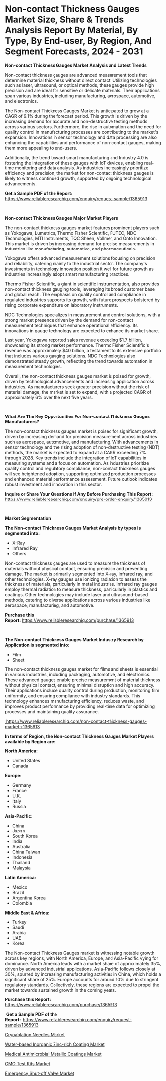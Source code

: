 <p><h1>Non-contact Thickness Gauges Market Size, Share & Trends Analysis Report By Material, By Type, By End-user, By Region, And Segment Forecasts, 2024 - 2031</h1></p><p><strong>Non-contact Thickness Gauges Market Analysis and Latest Trends</strong></p>
<p><p>Non-contact thickness gauges are advanced measurement tools that determine material thickness without direct contact. Utilizing technologies such as laser, ultrasound, or optical methods, these gauges provide high precision and are ideal for sensitive or delicate materials. Their applications span various industries, including manufacturing, aerospace, automotive, and electronics.</p><p>The Non-contact Thickness Gauges Market is anticipated to grow at a CAGR of 9.1% during the forecast period. This growth is driven by the increasing demand for accurate and non-destructive testing methods across various sectors. Furthermore, the rise in automation and the need for quality control in manufacturing processes are contributing to the market's expansion. Innovations in sensor technology and data processing are also enhancing the capabilities and performance of non-contact gauges, making them more appealing to end-users.</p><p>Additionally, the trend toward smart manufacturing and Industry 4.0 is fostering the integration of these gauges with IoT devices, enabling real-time monitoring and data analysis. As industries increasingly prioritize efficiency and precision, the market for non-contact thickness gauges is likely to witness continued growth, supported by ongoing technological advancements.</p></p>
<p><strong>Get a Sample PDF of the Report:&nbsp;</strong> <a href="https://www.reliableresearchiq.com/enquiry/request-sample/1365913?utm_campaign=1087&utm_medium=2&utm_source=Github&utm_content=ia&utm_term=06122024&utm_id=non-contact-thickness-gauges">https://www.reliableresearchiq.com/enquiry/request-sample/1365913</a></p>
<p>&nbsp;</p>
<p><strong>Non-contact Thickness Gauges Major Market Players</strong></p>
<p><p>The non-contact thickness gauges market features prominent players such as Yokogawa, Lumetrics, Thermo Fisher Scientific, FUTEC, NDC Technologies, MTI Instruments, TQC Sheen, Vollmer, and Onto Innovation. This market is driven by increasing demand for precise measurements in industries like manufacturing, automotive, and pharmaceuticals.</p><p>Yokogawa offers advanced measurement solutions focusing on precision and reliability, catering mainly to the industrial sector. The company's investments in technology innovation position it well for future growth as industries increasingly adopt smart manufacturing practices. </p><p>Thermo Fisher Scientific, a giant in scientific instrumentation, also provides non-contact thickness gauging tools, leveraging its broad customer base and global reach. The emphasis on quality control and compliance in regulated industries supports its growth, with future prospects bolstered by rising corporate expenditure on laboratory instruments.</p><p>NDC Technologies specializes in measurement and control solutions, with a strong market presence driven by the demand for non-contact measurement techniques that enhance operational efficiency. Its innovations in gauge technology are expected to enhance its market share.</p><p>Last year, Yokogawa reported sales revenue exceeding $1.7 billion, showcasing its strong market performance. Thermo Fisher Scientific's revenue was approximately $40 billion, a testament to its extensive portfolio that includes various gauging solutions. NDC Technologies also demonstrated steady growth, reflecting the trend towards automation in measurement technologies.</p><p>Overall, the non-contact thickness gauges market is poised for growth, driven by technological advancements and increasing application across industries. As manufacturers seek greater precision without the risk of material damage, the market is set to expand, with a projected CAGR of approximately 6% over the next five years.</p></p>
<p>&nbsp;</p>
<p><strong>What Are The Key Opportunities For Non-contact Thickness Gauges Manufacturers?</strong></p>
<p><p>The non-contact thickness gauges market is poised for significant growth, driven by increasing demand for precision measurement across industries such as aerospace, automotive, and manufacturing. With advancements in sensor technology and the rising adoption of non-destructive testing (NDT) methods, the market is expected to expand at a CAGR exceeding 7% through 2028. Key trends include the integration of IoT capabilities in measuring systems and a focus on automation. As industries prioritize quality control and regulatory compliance, non-contact thickness gauges will see heightened adoption, supporting optimized production processes and enhanced material performance assessment. Future outlook indicates robust investment and innovation in this sector.</p></p>
<p><strong>Inquire or Share Your Questions If Any Before Purchasing This Report:</strong> <a href="https://www.reliableresearchiq.com/enquiry/pre-order-enquiry/1365913?utm_campaign=1087&utm_medium=2&utm_source=Github&utm_content=ia&utm_term=06122024&utm_id=non-contact-thickness-gauges">https://www.reliableresearchiq.com/enquiry/pre-order-enquiry/1365913</a></p>
<p>&nbsp;</p>
<p><strong>Market Segmentation</strong></p>
<p><strong>The Non-contact Thickness Gauges Market Analysis by types is segmented into:</strong></p>
<p><ul><li>X-Ray</li><li>Infrared Ray</li><li>Others</li></ul></p>
<p><p>Non-contact thickness gauges are used to measure the thickness of materials without physical contact, ensuring precision and preventing damage. The market is primarily segmented into X-ray, infrared ray, and other technologies. X-ray gauges use ionizing radiation to assess the thickness of materials, particularly in metal industries. Infrared ray gauges employ thermal radiation to measure thickness, particularly in plastics and coatings. Other technologies may include laser and ultrasound-based methods, catering to diverse applications across various industries like aerospace, manufacturing, and automotive.</p></p>
<p><strong>Purchase this Report:&nbsp;</strong><a href="https://www.reliableresearchiq.com/purchase/1365913?utm_campaign=1087&utm_medium=2&utm_source=Github&utm_content=ia&utm_term=06122024&utm_id=non-contact-thickness-gauges">https://www.reliableresearchiq.com/purchase/1365913</a></p>
<p>&nbsp;</p>
<p><strong>The Non-contact Thickness Gauges Market Industry Research by Application is segmented into:</strong></p>
<p><ul><li>Film</li><li>Sheet</li></ul></p>
<p><p>The non-contact thickness gauges market for films and sheets is essential in various industries, including packaging, automotive, and electronics. These advanced gauges enable precise measurement of material thickness without physical contact, ensuring minimal disruption and high accuracy. Their applications include quality control during production, monitoring film uniformity, and ensuring compliance with industry standards. This technology enhances manufacturing efficiency, reduces waste, and improves product performance by providing real-time data for optimizing processes and maintaining quality assurance.</p></p>
<p><a href="https://www.reliableresearchiq.com/non-contact-thickness-gauges-market-r1365913?utm_campaign=1087&utm_medium=2&utm_source=Github&utm_content=ia&utm_term=06122024&utm_id=non-contact-thickness-gauges">&nbsp;https://www.reliableresearchiq.com/non-contact-thickness-gauges-market-r1365913</a></p>
<p><strong>In terms of Region, the Non-contact Thickness Gauges Market Players available by Region are:</strong></p>
<p>
    <p> <strong> North America: </strong>
        <ul>
            <li>United States</li>
            <li>Canada</li>
        </ul>
        </p> 
    <p> <strong> Europe: </strong>
        <ul>
            <li>Germany</li>
            <li>France</li>
            <li>U.K.</li>
            <li>Italy</li>
            <li>Russia</li>
        </ul>
        </p> 
    <p> <strong> Asia-Pacific: </strong>
        <ul>
            <li>China</li>
            <li>Japan</li>
            <li>South Korea</li>
            <li>India</li>
            <li>Australia</li>
            <li>China Taiwan</li>
            <li>Indonesia</li>
            <li>Thailand</li>
            <li>Malaysia</li>
        </ul>
        </p> 
    <p> <strong> Latin America: </strong>
        <ul>
            <li>Mexico</li>
            <li>Brazil</li>
            <li>Argentina Korea</li>
            <li>Colombia</li>
        </ul>
        </p> 
    <p> <strong> Middle East & Africa: </strong>
        <ul>
            <li>Turkey</li>
            <li>Saudi</li>
            <li>Arabia</li>
            <li>UAE</li>
            <li>Korea</li>
        </ul>
    </p>
    </p>
<p><p>The Non-contact Thickness Gauges market is witnessing notable growth across key regions, with North America, Europe, and Asia-Pacific vying for dominance. North America leads with a market share of approximately 35%, driven by advanced industrial applications. Asia-Pacific follows closely at 30%, spurred by increasing manufacturing activities in China, which holds a significant share of 25%. Europe accounts for around 10% due to stringent regulatory standards. Collectively, these regions are expected to propel the market towards sustained growth in the coming years.</p></p>
<p><strong>Purchase this Report: </strong><a href="https://www.reliableresearchiq.com/purchase/1365913?utm_campaign=1087&utm_medium=2&utm_source=Github&utm_content=ia&utm_term=06122024&utm_id=non-contact-thickness-gauges">https://www.reliableresearchiq.com/purchase/1365913</a></p>
<p>&nbsp;<strong>Get a Sample PDF of the Report:&nbsp;&nbsp;</strong><a href="https://www.reliableresearchiq.com/enquiry/request-sample/1365913?utm_campaign=1087&utm_medium=2&utm_source=Github&utm_content=ia&utm_term=06122024&utm_id=non-contact-thickness-gauges">https://www.reliableresearchiq.com/enquiry/request-sample/1365913</a></p>
<p><strong></strong></p>
<p><p><a href="https://www.linkedin.com/pulse/assessment-cryoablation-needles-market-current-landscape-future-mpdbf?utm_campaign=1087&utm_medium=2&utm_source=Github&utm_content=ia&utm_term=06122024&utm_id=non-contact-thickness-gauges">Cryoablation Needles Market</a></p><p><a href="https://issuu.com/reportprime-2/docs/water-based-inorganic-zinc-rich-coating-market-siz?utm_campaign=1087&utm_medium=2&utm_source=Github&utm_content=ia&utm_term=06122024&utm_id=non-contact-thickness-gauges">Water-based Inorganic Zinc-rich Coating Market</a></p><p><a href="https://issuu.com/reportprime-2/docs/medical-antimicrobial-metallic-coatings-market-siz?utm_campaign=1087&utm_medium=2&utm_source=Github&utm_content=ia&utm_term=06122024&utm_id=non-contact-thickness-gauges">Medical Antimicrobial Metallic Coatings Market</a></p><p><a href="https://www.linkedin.com/pulse/gmo-test-kits-markets-path-74-cagr-2024-2031-whats-driving-success-8r5pf?utm_campaign=1087&utm_medium=2&utm_source=Github&utm_content=ia&utm_term=06122024&utm_id=non-contact-thickness-gauges">GMO Test Kits Market</a></p><p><a href="https://github.com/ulyssacrayne00231/Market-Research-Report-List-1/blob/main/emergency-shut-off-valve-market.md?utm_campaign=1087&utm_medium=2&utm_source=Github&utm_content=ia&utm_term=06122024&utm_id=non-contact-thickness-gauges">Emergency Shut-off Valve Market</a></p></p>